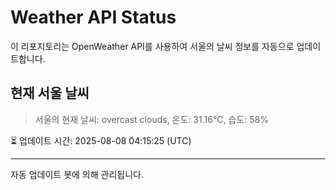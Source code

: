 
# Weather API Status

이 리포지토리는 OpenWeather API를 사용하여 서울의 날씨 정보를 자동으로 업데이트합니다.

## 현재 서울 날씨
> 서울의 현재 날씨: overcast clouds, 온도: 31.16°C, 습도: 58%

⏳ 업데이트 시간: 2025-08-08 04:15:25 (UTC)

---
자동 업데이트 봇에 의해 관리됩니다.
